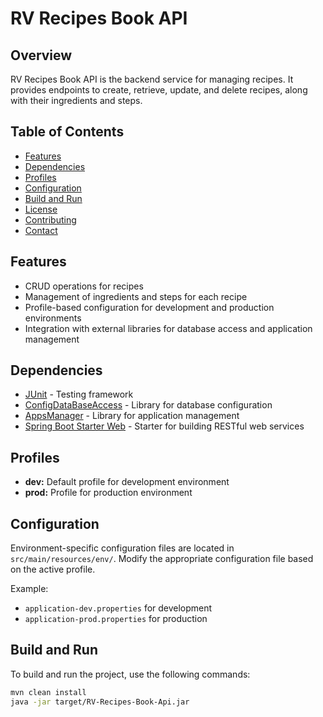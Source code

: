 # RV Recipes Book API

## Overview

RV Recipes Book API is the backend service for managing recipes. It provides endpoints to create, retrieve, update, and delete recipes, along with their ingredients and steps.

## Table of Contents

- [Features](#features)
- [Dependencies](#dependencies)
- [Profiles](#profiles)
- [Configuration](#configuration)
- [Build and Run](#build-and-run)
- [License](#license)
- [Contributing](#contributing)
- [Contact](#contact)

## Features

- CRUD operations for recipes
- Management of ingredients and steps for each recipe
- Profile-based configuration for development and production environments
- Integration with external libraries for database access and application management

## Dependencies

- [JUnit](https://junit.org/junit5/) - Testing framework
- [ConfigDataBaseAccess](https://example.com/configdatabaseaccess) - Library for database configuration
- [AppsManager](https://example.com/appsmanager) - Library for application management
- [Spring Boot Starter Web](https://spring.io/projects/spring-boot) - Starter for building RESTful web services

## Profiles

- **dev:** Default profile for development environment
- **prod:** Profile for production environment

## Configuration

Environment-specific configuration files are located in `src/main/resources/env/`. Modify the appropriate configuration file based on the active profile.

Example:

- `application-dev.properties` for development
- `application-prod.properties` for production

## Build and Run

To build and run the project, use the following commands:

```bash
mvn clean install
java -jar target/RV-Recipes-Book-Api.jar
